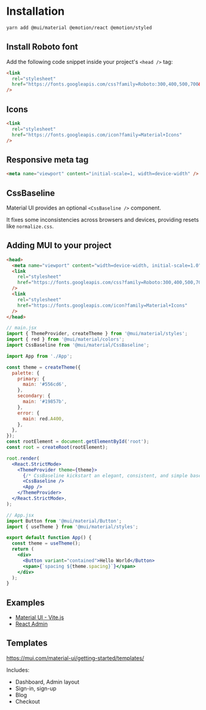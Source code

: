 # Installation

```bash
yarn add @mui/material @emotion/react @emotion/styled
```

## Install Roboto font

Add the following code snippet inside your project's `<head />` tag:

```html
<link
  rel="stylesheet"
  href="https://fonts.googleapis.com/css?family=Roboto:300,400,500,700&display=swap"
/>
```

## Icons

```html
<link
  rel="stylesheet"
  href="https://fonts.googleapis.com/icon?family=Material+Icons"
/>
```

## Responsive meta tag

```html
<meta name="viewport" content="initial-scale=1, width=device-width" />
```


## CssBaseline

Material UI provides an optional `<CssBaseline />` component.

It fixes some inconsistencies across browsers and devices, providing resets like `normalize.css`.


## Adding MUI to your project

```html
<head>
  <meta name="viewport" content="width=device-width, initial-scale=1.0" />
  <link
    rel="stylesheet"
    href="https://fonts.googleapis.com/css?family=Roboto:300,400,500,700&display=swap"
  />
  <link
    rel="stylesheet"
    href="https://fonts.googleapis.com/icon?family=Material+Icons"
  />
</head>
```


```jsx
// main.jsx
import { ThemeProvider, createTheme } from '@mui/material/styles';
import { red } from '@mui/material/colors';
import CssBaseline from '@mui/material/CssBaseline';

import App from './App';

const theme = createTheme({
  palette: {
    primary: {
      main: '#556cd6',
    },
    secondary: {
      main: '#19857b',
    },
    error: {
      main: red.A400,
    },
  },
});
const rootElement = document.getElementById('root');
const root = createRoot(rootElement);

root.render(
  <React.StrictMode>
    <ThemeProvider theme={theme}>
      {/* CssBaseline kickstart an elegant, consistent, and simple baseline to build upon. */}
      <CssBaseline />
      <App />
    </ThemeProvider>
  </React.StrictMode>,
);
```

```jsx
// App.jsx
import Button from '@mui/material/Button';
import { useTheme } from '@mui/material/styles';

export default function App() {
  const theme = useTheme();
  return (
    <div>
      <Button variant="contained">Hello World</Button>
      <span>{`spacing ${theme.spacing}`}</span>
    </div>
  );
}
```


## Examples

- [Material UI - Vite.js](https://github.com/mui/material-ui/tree/master/examples/material-vite/)
- [React Admin](https://github.com/marmelab/react-admin)


## Templates

https://mui.com/material-ui/getting-started/templates/

Includes:

- Dashboard, Admin layout
- Sign-in, sign-up
- Blog
- Checkout